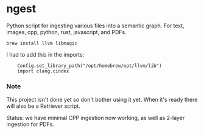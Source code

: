 # ngest
Python script for ingesting various files into a semantic graph. For text, images, cpp, python, rust, javascript, and PDFs.

```brew install llvm libmagic```

I had to add this in the imports:

```
    Config.set_library_path("/opt/homebrew/opt/llvm/lib")
    import clang.cindex
```

### Note

This project isn't done yet so don't bother using it yet.
When it's ready there will also be a Retriever script.

Status: we have minimal CPP ingestion now working, as well as 2-layer ingestion for PDFs.

